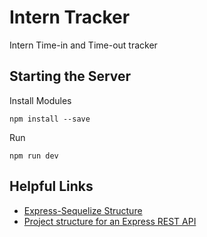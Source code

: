 
# Intern Tracker

Intern Time-in and Time-out tracker

## Starting the Server
Install Modules
```
npm install --save
```
Run
```
npm run dev
```

## Helpful Links
* [Express-Sequelize Structure](https://codesandbox.io/s/c0qjp?file=/src/middleware/adminAuth.js)
* [Project structure for an Express REST API](https://www.coreycleary.me/project-structure-for-an-express-rest-api-when-there-is-no-standard-way)



